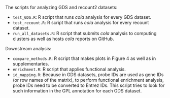 
The scripts for analyzing GDS and recount2 datasets:

- `test_GDS.R`: R script that runs _cola_ analysis for every GDS dataset.
- `test_recount.R`: R script that runs _cola_ analysis for every recount dataset.
- `run_all_datasets.R`: R script that submits _cola_ analysis to computing clusters as well as hosts _cola_ reports on GitHub.

Downstream analysis:

- `compare_methods.R`: R script that makes plots in Figure 4 as well as in supplementaries.
- `enrichment.R`: R script that applies functional analysis.
- `id_mapping.R`: Because in GDS datasets, probe IDs are used as gene IDs (or row names of the matrix),
  to perform functional enrichment analysis, probe IDs need to be converted to Entrez IDs. This script
  tries to look for such information in the GPL annotation for each GDS dataset.

